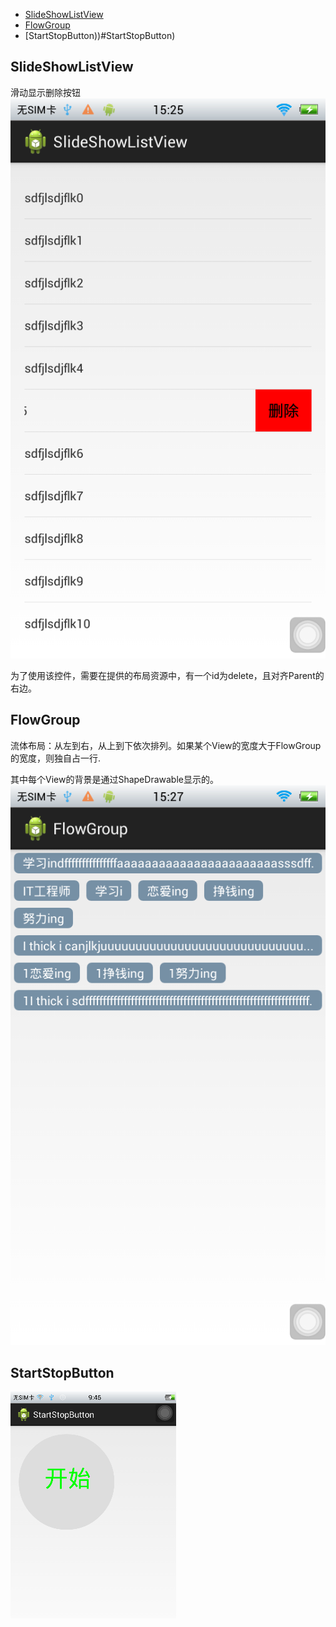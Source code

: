 
- [SlideShowListView](#SlideShowListView)
- [FlowGroup](#FlowGroup)
- [StartStopButton))#StartStopButton)

## <a name="#SlideShowListView"></a>SlideShowListView

滑动显示删除按钮
![示例图][1]

为了使用该控件，需要在提供的布局资源中，有一个id为delete，且对齐Parent的右边。

## <a name="FlowGroup"></a>FlowGroup

流体布局：从左到右，从上到下依次排列。如果某个View的宽度大于FlowGroup的宽度，则独自占一行.

其中每个View的背景是通过ShapeDrawable显示的。
 ![示例图][2]

## <a name="StartStopButton"></a>StartStopButton
 ![示例图][3]


  [1]: ./images/20151028152555.png "20151028152555.png"
  [2]: ./images/20151028152709.png "20151028152709.png"
  [3]: ./images/startStopButton.png
